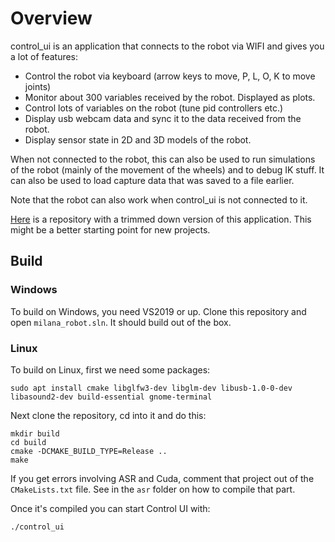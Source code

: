 # Overview

control_ui is an application that connects to the robot via WIFI and gives you a lot of features:
- Control the robot via keyboard (arrow keys to move, P, L, O, K to move joints)
- Monitor about 300 variables received by the robot. Displayed as plots.
- Control lots of variables on the robot (tune pid controllers etc.)
- Display usb webcam data and sync it to the data received from the robot.
- Display sensor state in 2D and 3D models of the robot.

When not connected to the robot, this can also be used to run simulations of the robot
(mainly of the movement of the wheels) and to debug IK stuff.
It can also be used to load capture data that was saved to a file earlier.

Note that the robot can also work when control_ui is not connected to it.

[Here](todo) is a repository with a trimmed down version of this application. This might be a better starting point for new projects.

## Build
### Windows
To build on Windows, you need VS2019 or up. Clone this repository and open `milana_robot.sln`. It should build out of the box.

### Linux
To build on Linux, first we need some packages:
```
sudo apt install cmake libglfw3-dev libglm-dev libusb-1.0-0-dev libasound2-dev build-essential gnome-terminal
```

Next clone the repository, cd into it and do this:
```
mkdir build
cd build
cmake -DCMAKE_BUILD_TYPE=Release ..
make
```
If you get errors involving ASR and Cuda, comment that project out of the `CMakeLists.txt` file. See in the `asr` folder on how to compile that part.

Once it's compiled you can start Control UI with:
```
./control_ui
```
